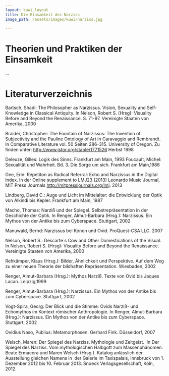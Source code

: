 ```yaml
---
layout: kuwi_layout
title: Die Einsamkeit des Narziss
image_path: /assets/images/kuwi/narziss.jpg

---
```




<h1>Theorien und Praktiken der Einsamkeit</h1>

<p>
...
</p>

<h1>Literaturverzeichnis</h1>

Bartsch, Shadi: The Philosopher as Narzissus. Vision, Sexuality and Self-Knowledge in Classical Antiquity. In Nelson, Robert S. (Hrsg): Visuality Before and Beyond the Renaissance. S. 71-97. Vereinigte Staaten von Amerika, 2000

Braider, Christopher: The Fountain of Narzissus: The Invention of Subjectivity and the Pauline Ontology of Art in Caravaggio and Rembrandt. In Comparative Literature vol. 50 Seiten 286-315. University of Oregon. Zu finden unter: http://www.jstor.org/stable/1771526 Herbst 1998

Deleuze, Gilles: Logik des Sinns. Frankfurt am Main, 1993
Foucault, Michel: Sexualität und Wahrheit. Bd. 3. Die Sorge um sich. Frankfurt am Main,1986

Gee, Erin: Repetiton as Radical Referral: Echo and Narzissus in the Digital Index. In der Online supplement to LMJ23 (2013) Leonardo Music Journal, MIT Press Journals  http://mitpressjournals.org/lmj. 2013

Lindberg, David C.: Auge und Licht im Mittelalter: die Entwicklung der Optik von Alkindi bis Kepler. Frankfurt am Main, 1987

Macho, Thomas: Narziß und der Spiegel. Selbstrepräsentation in der Geschichte der Optik. In Renger, Almut-Barbara (Hrsg.): Narzissus. Ein Mythos von der Antike bis zum Cyberspace. Stuttgart, 2002 

Manuwald, Bernd: Narzissus bei Konon und Ovid. ProQuest-CSA LLC. 2007 

Nelson, Robert S.: Descarte´s Cow and Other Domestications of the Visual. In Nelson, Robert S. (Hrsg): Visuality Before and Beyond the Renaissance. Vereinigte Staaten von Amerika, 2000

Rehkämper, Klaus (Hrsg.): Bilder, Ähnlichkeit und Perspektive. Auf dem Weg zu einer neuen Theorie der bildhaften Repräsentation. Wiesbaden, 2002 

Renger, Almut-Barbara (Hrsg.): Mythos Narziß. Texte von Ovid bis Jaques Lacan. Leipzig,1999

Renger, Almut-Barbara (Hrsg.): Narzissus. Ein Mythos von der Antike bis zum Cyberspace. Stuttgart, 2002

Vogt-Spira, Georg: Der Blick und die Stimme: Ovids Narziß- und Echomythos im Kontext römischer Anthropologie. In Renger, Almut-Barbara (Hrsg.): Narzissus. Ein Mythos von der Antike bis zum Cyberspace. Stuttgart, 2002 

Ovidius Naso, Publius: Metamorphosen. Gerhard Fink. Düsseldorf, 2007

Welsch, Maren: Der Spiegel des Narziss. Mythologie und Zeitgeist.  In Der Spiegel des Narziss. Vom mythologischen Halbgott zum Massenphänomen. Beate Ermacora und Maren Welsch (Hrsg.). Katalog anlässlich der Ausstellung gleichen Namens in  der Galerie im Taxispalais, Innsbruck von 1. Dezember 2012 bis 10. Februar 2013. Snoeck Verlagsgesellschaft, Köln, 2012. 
